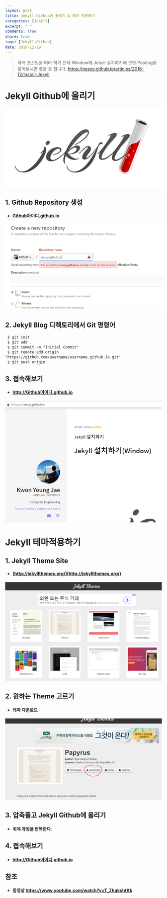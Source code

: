 ```yaml
---
layout: post
title: Jekyll Github에 올리기 & 테마 적용하기
categories: [Jekyll]
excerpt: " "
comments: true
share: true
tags: [Jekyll,Github]
date: 2016-12-29
---
```


> 아래 포스팅을 따라 하기 전에 Window에 Jekyll 설치하기에 관한 Posting을 읽어보시면 좋을 듯 합니다.
<https://nesoy.github.io/articles/2016-12/Install-Jekyll>

# **Jekyll Github에 올리기**

![No Image](/assets/20161228/jekyll_logo.png)

## 1. Github Repository 생성

- #### Github아이디.github.io

![No Image](/assets/20161229/github_repository.PNG)

## 2. Jekyll Blog 디렉토리에서 Git 명령어

```shell
 $ git init
 $ git add .
 $ git commit -m "Initial Commit"
 $ git remote add origin "https://github.com/username/username.github.io.git"
 $ git push origin
```

## 3. 접속해보기
  - #### http://Github아이디.github.io

![No Image](/assets/20161229/github_nesoy.PNG)


# **Jekyll 테마적용하기**

## 1. Jekyll Theme Site

- #### [http://jekyllthemes.org/](http://jekyllthemes.org/)

![No Image](/assets/20161229/jekyll_themes.PNG)

## 2. 원하는 Theme 고르기

- #### 테마 다운로드

![No Image](/assets/20161229/jekyll_themes2.PNG)

## 3. 압축풀고 Jekyll Github에 올리기

- #### 위에 과정을 반복한다.

## 4. 접속해보기
  - #### http://Github아이디.github.io

## 참조
  - #### 동영상 <https://www.youtube.com/watch?v=T_ZhqkshtKk>
